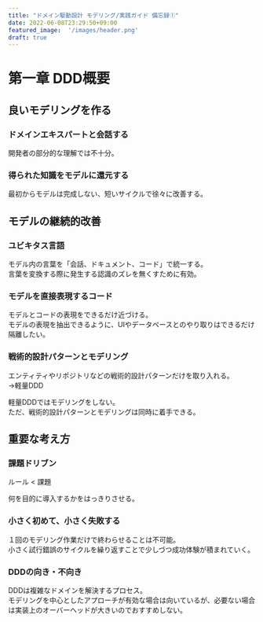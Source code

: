 ```yaml
---
title: "ドメイン駆動設計 モデリング/実践ガイド 備忘録①"
date: 2022-06-08T23:29:50+09:00
featured_image:  '/images/header.png'
draft: true
---
```


# 第一章 DDD概要

## 良いモデリングを作る

### ドメインエキスパートと会話する

開発者の部分的な理解では不十分。

### 得られた知識をモデルに還元する

最初からモデルは完成しない、短いサイクルで徐々に改善する。

## モデルの継続的改善

### ユビキタス言語

モデル内の言葉を「会話、ドキュメント、コード」で統一する。  
言葉を変換する際に発生する認識のズレを無くすために有効。  

### モデルを直接表現するコード

モデルとコードの表現をできるだけ近づける。  
モデルの表現を抽出できるように、UIやデータベースとのやり取りはできるだけ隔離したい。  

### 戦術的設計パターンとモデリング

エンティティやリポジトリなどの戦術的設計パターンだけを取り入れる。  
->軽量DDD

軽量DDDではモデリングをしない。  
ただ、戦術的設計パターンとモデリングは同時に着手できる。  

## 重要な考え方

### 課題ドリブン

ルール < 課題

何を目的に導入するかをはっきりさせる。  

### 小さく初めて、小さく失敗する

１回のモデリング作業だけで終わらせることは不可能。  
小さく試行錯誤のサイクルを繰り返すことで少しづつ成功体験が積まれていく。

### DDDの向き・不向き

DDDは複雑なドメインを解決するプロセス。  
モデリングを中心としたアプローチが有効な場合は向いているが、必要ない場合は実装上のオーバーヘッドが大きいのでおすすめしない。
